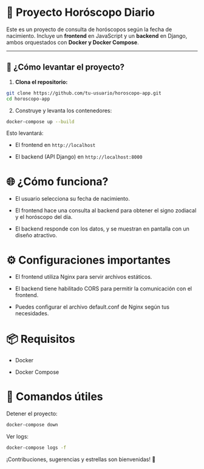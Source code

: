 # 🌟 Proyecto Horóscopo Diario

Este es un proyecto de consulta de horóscopos según la fecha de nacimiento. Incluye un **frontend** en JavaScript y un **backend** en Django, ambos orquestados con **Docker y Docker Compose**.


---

## 🚀 ¿Cómo levantar el proyecto?

1. **Clona el repositorio:**

```bash
git clone https://github.com/tu-usuario/horoscopo-app.git
cd horoscopo-app
```
2. Construye y levanta los contenedores:

```bash
docker-compose up --build 
```

Esto levantará:

* El frontend en ``http://localhost``

* El backend (API Django) en ``http://localhost:8000``

# 🌐 ¿Cómo funciona?
* El usuario selecciona su fecha de nacimiento.

* El frontend hace una consulta al backend para obtener el signo zodiacal y el horóscopo del día.

* El backend responde con los datos, y se muestran en pantalla con un diseño atractivo.

# ⚙️ Configuraciones importantes
* El frontend utiliza Nginx para servir archivos estáticos.

* El backend tiene habilitado CORS para permitir la comunicación con el frontend.

* Puedes configurar el archivo default.conf de Nginx según tus necesidades.

# 📦 Requisitos
* Docker

* Docker Compose

# 🐳 Comandos útiles
Detener el proyecto:

```bash
docker-compose down
```
Ver logs:

```bash
docker-compose logs -f
```

¡Contribuciones, sugerencias y estrellas son bienvenidas! 🌟
